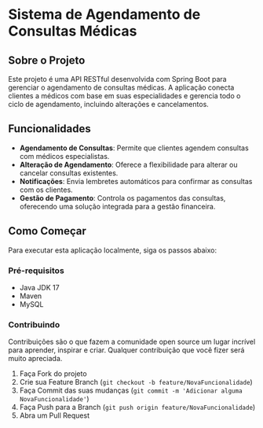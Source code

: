 # Sistema de Agendamento de Consultas Médicas

## Sobre o Projeto
Este projeto é uma API RESTful desenvolvida com Spring Boot para gerenciar o agendamento de consultas médicas. A aplicação conecta clientes a médicos com base em suas especialidades e gerencia todo o ciclo de agendamento, incluindo alterações e cancelamentos.

## Funcionalidades
- **Agendamento de Consultas**: Permite que clientes agendem consultas com médicos especialistas.
- **Alteração de Agendamento**: Oferece a flexibilidade para alterar ou cancelar consultas existentes.
- **Notificações**: Envia lembretes automáticos para confirmar as consultas com os clientes.
- **Gestão de Pagamento**: Controla os pagamentos das consultas, oferecendo uma solução integrada para a gestão financeira.

## Como Começar
Para executar esta aplicação localmente, siga os passos abaixo:

### Pré-requisitos
- Java JDK 17
- Maven
- MySQL

### Contribuindo
Contribuições são o que fazem a comunidade open source um lugar incrível para aprender, inspirar e criar. Qualquer contribuição que você fizer será muito apreciada.

1. Faça Fork do projeto
2. Crie sua Feature Branch (`git checkout -b feature/NovaFuncionalidade`)
3. Faça Commit das suas mudanças (`git commit -m 'Adicionar alguma NovaFuncionalidade'`)
4. Faça Push para a Branch (`git push origin feature/NovaFuncionalidade`)
5. Abra um Pull Request

